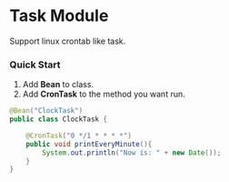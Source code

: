 # Task Module
Support linux crontab like task.

### Quick Start
1. Add **Bean** to class.
2. Add **CronTask** to the method you want run.

```java
@Bean("ClockTask")
public class ClockTask {

    @CronTask("0 */1 * * * *")
    public void printEveryMinute(){
        System.out.println("Now is: " + new Date());
    }
}
```